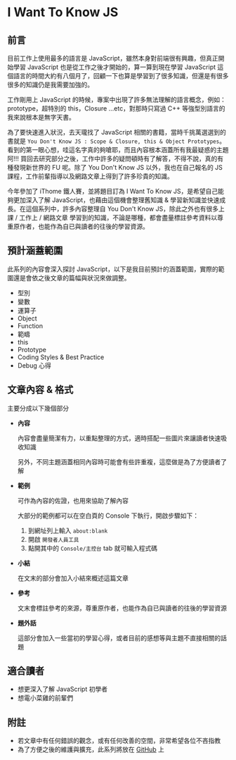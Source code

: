# I Want To Know JS 

## 前言

目前工作上使用最多的語言是 JavaScript，雖然本身對前端很有興趣，但真正開始學習 JavaScript 也是從工作之後才開始的，算一算到現在學習 JavaScript 這個語言的時間大約有八個月了，回顧一下也算是學習到了很多知識，但還是有很多很多的知識仍是我需要加強的。

工作剛用上 JavaScript 的時候，專案中出現了許多無法理解的語言概念，例如：prototype，超特別的 this，Closure ...etc，對那時只寫過 C++ 等強型別語言的我來說根本是無字天書。

為了要快速進入狀況，去天瓏找了 JavaScript 相關的書籍，當時千挑萬選選到的書就是 `You Don't Know JS : Scope & Closure, this & Object Prototypes`。看到的第一眼心想，哇這名字真的夠嗆耶，而且內容根本涵蓋所有我最疑惑的主題阿!!! 買回去研究部分之後，工作中許多的疑問頓時有了解答，不得不說，真的有種發現新世界的 FU 呢。除了 You Don't Know JS 以外，我也在自己報名的 JS 課程，工作前輩指導以及網路文章上得到了許多珍貴的知識。

今年參加了 iThome 鐵人賽，並將題目訂為 I Want To Know JS，是希望自己能夠更加深入了解 JavaScript，也藉由這個機會整理舊知識 & 學習新知識並快速成長。在這個系列中，許多內容整理自 You Don't Know JS，除此之外也有很多上課 / 工作上 / 網路文章 學習到的知識，不論是哪種，都會盡量標註參考資料以尊重原作者，也能作為自已與讀者的往後的學習資源。



##  預計涵蓋範圍

此系列的內容會深入探討 JavaScript，以下是我目前預計的涵蓋範圍，實際的範圍還是會依之後文章的篇幅與狀況來做調整。

* 型別
* 變數
* 運算子
* Object
* Function
* 範疇
* this
* Prototype
* Coding Styles & Best Practice
* Debug 心得





## 文章內容 & 格式

主要分成以下幾個部分

* **內容**

  內容會盡量簡潔有力，以重點整理的方式，適時搭配一些圖片來讓讀者快速吸收知識

  另外，不同主題涵蓋相同內容時可能會有些許重複，這麼做是為了方便讀者了解


* **範例**

  可作為內容的佐證，也用來協助了解內容

  大部分的範例都可以在空白頁的 Console 下執行，開啟步驟如下： 

  1. 到網址列上輸入 `about:blank`
  2. 開啟 `開發者人員工具` 
  3. 點開其中的 `Console/主控台` tab 就可輸入程式碼 

* **小結**

  在文末的部分會加入小結來概述這篇文章


* **參考**

  文末會標註參考的來源，尊重原作者，也能作為自已與讀者的往後的學習資源

* **題外話**

  這部分會加入一些當初的學習心得，或者目前的感想等與主題不直接相關的話題





## 適合讀者

* 想更深入了解 JavaScript 初學者
* 想電小菜雞的前輩們





## 附註

* 若文章中有任何錯誤的觀念，或有任何改善的空間，非常希望各位不吝指教
* 為了方便之後的維護與擴充，此系列將放在 [GitHub](https://github.com/henry61024/I-Want-To-Know-JS) 上